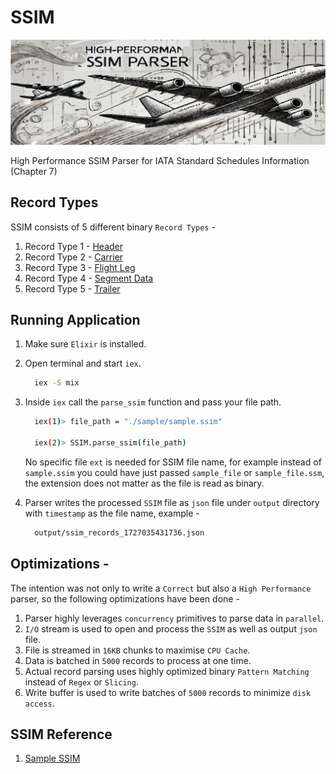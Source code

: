 # SSIM

![SSIM Parser - Anil Kulkarni](./assets/ssim_parser_Anil_Kulkarni.jpeg)

High Performance SSIM Parser for IATA Standard Schedules Information (Chapter 7)

## Record Types

SSIM consists of 5 different binary `Record Types` -

  1. Record Type 1 - [Header](./lib/ssim/header_record.ex)
  2. Record Type 2 - [Carrier](./lib/ssim/carrier_record.ex)
  3. Record Type 3 - [Flight Leg](./lib/ssim/flight_leg_record.ex)
  4. Record Type 4 - [Segment Data](./lib/ssim/segment_data_record.ex)
  5. Record Type 5 - [Trailer](./lib/ssim/trailer_record.ex)

## Running Application

1. Make sure `Elixir` is installed.
2. Open terminal and start `iex`.

    ```bash
      iex -S mix
    ```

3. Inside `iex` call the `parse_ssim` function and pass your file path.

    ```bash
      iex(1)> file_path = "./sample/sample.ssim"

      iex(2)> SSIM.parse_ssim(file_path)
    ```

    No specific file `ext` is needed for SSIM file name, for example instead of `sample.ssim` you could have just passed `sample_file` or `sample_file.ssm`, the extension does not matter as the file is read as binary.

4. Parser writes the processed `SSIM` file as `json` file under `output` directory with `timestamp` as the file name, example -

    ```bash
      output/ssim_records_1727035431736.json
    ```

## Optimizations -

The intention was not only to write a `Correct` but also a `High Performance` parser, so the following optimizations have been done -

1. Parser highly leverages `concurrency` primitives to parse data in `parallel`.
2. `I/O` stream is used to open and process the `SSIM` as well as output `json` file.
3. File is streamed in `16KB` chunks to maximise `CPU Cache`.
4. Data is batched in `5000` records to process at one time.
5. Actual record parsing uses highly optimized binary `Pattern Matching` instead of `Regex` or `Slicing`.
6. Write buffer is used to write batches of `5000` records to minimize `disk access`.

## SSIM Reference

1. [Sample SSIM](https://raw.githubusercontent.com/Avionworx/Gna.Iata/refs/heads/master/sample.ssim)

